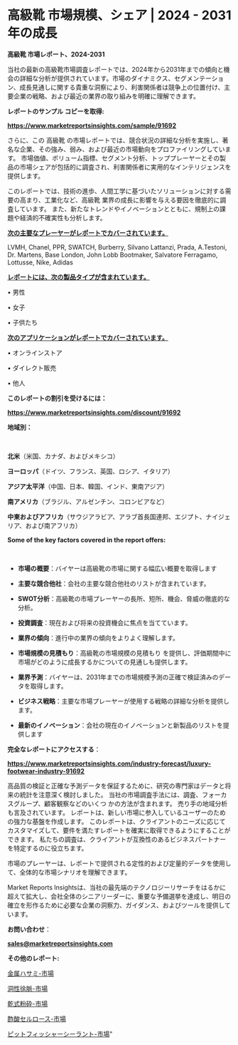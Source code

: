 # 高級靴 市場規模、シェア | 2024 - 2031 年の成長

<strong>高級靴 市場レポート、2024-2031</strong>

当社の最新の高級靴市場調査レポートでは、2024年から2031年までの傾向と機会の詳細な分析が提供されています。市場のダイナミクス、セグメンテーション、成長見通しに関する貴重な洞察により、利害関係者は競争上の位置付け、主要企業の戦略、および最近の業界の取り組みを明確に理解できます。



<strong>レポートのサンプル コピーを取得:</strong> <a href=https://www.marketreportsinsights.com/sample/91692>

<strong><u>https://www.marketreportsinsights.com/sample/91692</u></strong></a>

さらに、この 高級靴 の市場レポートでは、競合状況の詳細な分析を実施し、著名な企業、その強み、弱み、および最近の市場動向をプロファイリングしています。 市場価値、ボリューム指標、セグメント分析、トッププレーヤーとその製品の市場シェアが包括的に調査され、利害関係者に実用的なインテリジェンスを提供します。

このレポートでは、技術の進歩、人間工学に基づいたソリューションに対する需要の高まり、工業化など、高級靴 業界の成長に影響を与える要因を徹底的に調査しています。 また、新たなトレンドやイノベーションとともに、規制上の課題や経済的不確実性も分析します。



<strong><u>次の主要なプレーヤーがレポートでカバーされています。</u></strong>

LVMH, Chanel, PPR, SWATCH, Burberry, Silvano Lattanzi, Prada, A.Testoni, Dr. Martens, Base London, John Lobb Bootmaker, Salvatore Ferragamo, Lottusse, Nike, Adidas



<strong><u><b>レポートには、次の製品タイプが含まれています。</b></u></strong>

• 男性

• 女子

• 子供たち



<strong><u><b>次のアプリケーションがレポートでカバーされています。</b></u></strong>

• オンラインストア

• ダイレクト販売

• 他人



<strong><b>このレポートの割引を受けるには：</b></strong>

<a href=https://www.marketreportsinsights.com/discount/91692>

<strong><u>https://www.marketreportsinsights.com/discount/91692</u></strong></a>



<strong>地域別：</strong>

<strong> </strong>



<strong>北米</strong>（米国、カナダ、およびメキシコ）



<strong>ヨーロッパ</strong>（ドイツ、フランス、英国、ロシア、イタリア）



<strong>アジア太平洋</strong>（中国、日本、韓国、インド、東南アジア）



<strong>南アメリカ</strong>（ブラジル、アルゼンチン、コロンビアなど）



<strong>中東およびアフリカ</strong>（サウジアラビア、アラブ首長国連邦、エジプト、ナイジェリア、および南アフリカ）



<strong>Some of the key factors covered in the report offers:</strong>

<strong> </strong>
<ul>
  <li>

<strong>市場の概要</strong>：バイヤーは高級靴の市場に関する幅広い概要を取得します</li>
  <li>

<strong>主要な競合他社</strong>：会社の主要な競合他社のリストが含まれています。</li>
  <li>

<strong>SWOT分析</strong>：高級靴の市場プレーヤーの長所、短所、機会、脅威の徹底的な分析。</li>
  <li>

<strong>投資調査</strong>：現在および将来の投資機会に焦点を当てています。</li>
  <li>

<strong>業界の傾向</strong>：進行中の業界の傾向をよりよく理解します。</li>
  <li>

<strong>市場規模の見積もり</strong>：高級靴の市場規模の見積もり を提供し、評価期間中に市場がどのように成長するかについての見通しも提供します。</li>
  <li>

<strong>業界予測</strong>：バイヤーは、2031年までの市場規模予測の正確で検証済みのデータを取得します。</li>
  <li>

<strong>ビジネス戦略</strong>：主要な市場プレーヤーが使用する戦略の詳細な分析を提供します。</li>
  <li>

<strong>最新のイノベーション</strong>：会社の現在のイノベーションと新製品のリストを提供します</li>
</ul>


<strong>完全なレポートにアクセスする</strong>：

<a href=https://www.marketreportsinsights.com/industry-forecast/luxury-footwear-industry-91692>

<strong><u>https://www.marketreportsinsights.com/industry-forecast/luxury-footwear-industry-91692</u></strong></a>

高品質の検証と正確な予測データを保証するために、研究の専門家はデータと将来の統計を注意深く検討しました。 当社の市場調査手法には、調査、フォーカスグループ、顧客観察などのいくつ かの方法が含まれます。 売り手の地域分析も言及されています。 レポートは、新しい市場に参入しているユーザーのための強力な基盤を作成します。 このレポートは、クライアントのニーズに応じてカスタマイズして、要件を満たすレポートを確実に取得できるようにすることができます。 私たちの調査は、クライアントが互換性のあるビジネスパートナーを特定するのに役立ちます。

市場のプレーヤーは、レポートで提供される定性的および定量的データを使用して、全体的な市場シナリオを理解できます。

Market Reports Insightsは、当社の最先端のテクノロジーリサーチをはるかに超えて拡大し、会社全体のシニアリーダーに、重要な予備選挙を達成し、明日の確立を形作るために必要な企業の洞察力、ガイダンス、およびツールを提供しています。



<strong><b>お問い合わせ</b></strong>：

<a href=mailto:sales@marketreportsinsights.com>

<strong><u>sales@marketreportsinsights.com</u></strong></a>



<strong>その他のレポート:</strong>

<a href=https://www.linkedin.com/pulse/金属ハサミ-市場-2023-総合分析と事業成長戦略-2030-trend-tracking-toolbox-24-analysis-qo0df/>金属ハサミ-市場</a>

<a href=https://www.linkedin.com/pulse/洞性徐脈-市場-2023-swot-分析と最新イノベーション-2030-ilsvf/>洞性徐脈-市場</a>

<a href=https://www.linkedin.com/pulse/乾式粉砕-市場-2023-年のダイナミクスとビジネストレンド-2030-pr-news-hub-umadf/>乾式粉砕-市場</a>

<a href=https://www.linkedin.com/pulse/酢酸セルロース-市場-2023-swot-分析と最新イノベーション-2030-sn9uf/>酢酸セルロース-市場</a>

<a href=https://www.linkedin.com/pulse/ピットフィッシャーシーラント-市場-2023-swot-分析と最新イノベーション-2030-pr-news-hub-otxjf/>ピットフィッシャーシーラント-市場</a>"
